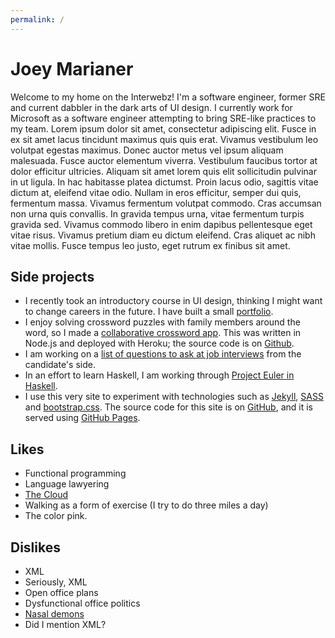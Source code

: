 ```yaml
---
permalink: /
---
```

Joey Marianer
=============
<span class="visible-xs visible-sm">
</span>

Welcome to my home on the Interwebz! I'm a software engineer, former SRE and current dabbler in the dark arts of UI design. I currently work for Microsoft as a software engineer attempting to bring SRE-like practices to my team.
Lorem ipsum dolor sit amet, consectetur adipiscing elit. Fusce in ex sit amet lacus tincidunt maximus quis quis erat. Vivamus vestibulum leo volutpat egestas maximus. Donec auctor metus vel ipsum aliquam malesuada. Fusce auctor elementum viverra. Vestibulum faucibus tortor at dolor efficitur ultricies. Aliquam sit amet lorem quis elit sollicitudin pulvinar in ut ligula. In hac habitasse platea dictumst. Proin lacus odio, sagittis vitae dictum at, eleifend vitae odio. Nullam in eros efficitur, semper dui quis, fermentum massa. Vivamus fermentum volutpat commodo. Cras accumsan non urna quis convallis. In gravida tempus urna, vitae fermentum turpis gravida sed. Vivamus commodo libero in enim dapibus pellentesque eget vitae risus. Vivamus pretium diam eu dictum eleifend. Cras aliquet ac nibh vitae mollis. Fusce tempus leo justo, eget rutrum ex finibus sit amet.

Side projects
-------------
- I recently took an introductory course in UI design, thinking I might want to change careers in the future. I have built a small [portfolio](#).
- I enjoy solving crossword puzzles with family members around the word, so I made a [collaborative crossword app](#). This was written in Node.js and deployed with Heroku; the source code is on [Github](#).
- I am working on a [list of questions to ask at job interviews](#) from the candidate's side.
- In an effort to learn Haskell, I am working through [Project Euler in Haskell](#).
- I use this very site to experiment with technologies such as [Jekyll](#), [SASS](#) and [bootstrap.css](#). The source code for this site is on [GitHub](#), and it is served using [GitHub Pages](#).

Likes
-----
- Functional programming
- Language lawyering
- [The Cloud](https://xkcd.com/908/)
- Walking as a form of exercise (I try to do three miles a day)
- The color <span class="pink">pink</span>.

Dislikes
--------
- XML
- Seriously, XML
- Open office plans
- Dysfunctional office politics
- [Nasal demons](#)
- Did I mention XML?
